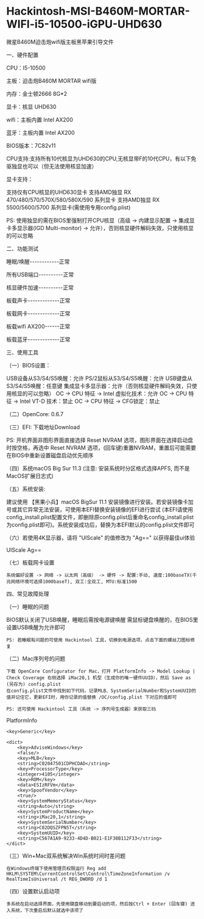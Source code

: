 # Hackintosh-MSI-B460M-MORTAR-WIFI-i5-10500-iGPU-UHD630
微星B460M迫击炮wifi版主板黑苹果引导文件 

   
一、硬件配置

CPU：I5-10500

主板：迫击炮B460M MORTAR wifi版

内存：金士顿2666 8G*2

显卡：核显 UHD630

wifi：主板内置 Intel AX200

蓝牙：主板内置 Intel AX200

BIOS版本：7C82v11

CPU支持:支持所有10代核显为UHD630的CPU,无核显带F的10代CPU，有以下免驱独显也可以（但无法使用核显加速）

显卡支持：

   支持仅有CPU核显的UHD630显卡
   支持AMD独显 RX 470/480/570/570X/580/580X/590 系列显卡
   支持AMD独显 RX 5500/5600/5700 系列显卡(需使用专用config.plist)

   PS: 使用独显的需在BIOS里强制打开CPU核显（高级 -> 内建显示配置 -> 集成显卡多显示器(IGD Multi-monitor) -> 允许），否则核显硬件解码失效，只使用核显的可以忽略

二、功能测试

   睡眠/唤醒------------正常
    
   所有USB端口----------正常
    
   核显硬件加速----------正常
   
   板载声卡-------------正常
   
   板载网卡-------------正常
   
   板载wifi AX200------正常
   
   板载蓝牙-------------正常
   
三、使用工具

（一）BIOS设置：

   USB设备从S3/S4/S5唤醒：允许
   PS/2鼠标从S3/S4/S5唤醒：允许
   USB键盘从S3/S4/S5唤醒：任意键
   集成显卡多显示器：允许（否则核显硬件解码失效，只使用核显的可以忽略）
   OC -> CPU 特征 -> Intel 虚拟化技术：允许
   OC -> CPU 特征 -> Intel VT-D 技术：禁止
   OC -> CPU 特征 -> CFG锁定：禁止

（二）OpenCore: 0.6.7

（三）EFI: 下载地址Download

   PS: 开机界面非图形界面直接选择 Reset NVRAM 选项，图形界面在选择启动盘时按空格，再选中 Reset NVRAM 选项，(回车键)重置NVRAM，重置后可能需要在BIOS中重新设置磁盘启动优先顺序

（四）系统macOS Big Sur 11.3 (注意: 安装系统时分区格式选择APFS, 而不是MacOS扩展日志式)

（五）系统安装:

   建议使用 【黑果小兵】macOS BigSur 11.1 安装镜像进行安装。若安装镜像卡加号或其它异常无法安装，可使用本EFI替换安装镜像的EFI进行尝试 (本EFI请使用config_install.plist配置文件，即删除原config.plist后重命名config_install.plist为config.plist即可)。系统安装成功后，替换为本EFI默认的config.plist文件即可

（六）若使用4K显示器，请将 "UIScale" 的值修改为 "Ag==" 以获得最佳ui体验

<key>UIScale</key>
<data>Ag==</data>

（七）板载网卡设置

    系统偏好设置 -> 网络 -> 以太网（高级） -> 硬件 -> 配置:手动, 速度:100baseTX(千兆网络环境可选择1000baseT), 双工:全双工, MTU:标准1500

四、常见故障处理

（一）睡眠的问题

   BIOS默认关闭了USB唤醒，睡眠后需按电源键唤醒
   需鼠标键盘唤醒的，在BIOS里设置USB唤醒为允许即可

    PS: 若睡眠有问题的可使用 Hackintool 工具，切换到电源选项，点击下面的螺丝刀图标修复

（二）Mac序列号的问题

    下载 OpenCore Configurator for Mac，打开 PlatformInfo -> Model Lookup | Check Coverage 右侧选择 iMac20,1 机型（生成你的唯一硬件UUID），然后 Save as (另存为) config.plist
    在config.plist文件中找到如下代码，记录MLB、SystemSerialNumber和SystemUUID的值并记住它，更新EFI时，用你记录的值替换 /OC/config.plist 下对应的值即可

    PS: 还可使用 Hackintool 工具（系统 -> 序列号生成器）来获取三码

<key>PlatformInfo</key>

<dict>
        
    <key>Generic</key>
    
    <dict>
        <key>AdviseWindows</key>
        <false/>
        <key>MLB</key>
        <string>C02047501CDPHCDAD</string>
        <key>ProcessorType</key>
        <integer>4105</integer>
        <key>ROM</key>
        <data>ESIzRFVm</data>
        <key>SpoofVendor</key>
        <true/>
        <key>SystemMemoryStatus</key>
        <string>Auto</string>
        <key>SystemProductName</key>
        <string>iMac20,1</string>
        <key>SystemSerialNumber</key>
        <string>C02DQSZFPN5T</string>
        <key>SystemUUID</key>
        <string>C567A1A9-9233-4D4D-B021-E1F38B112F33</string>
    </dict>

（三）Win+Mac双系统解决Win系统时间时差问题

    在Windows终端下使用管理员权限运行 Reg add HKLM\SYSTEM\CurrentControlSet\Control\TimeZoneInformation /v RealTimeIsUniversal /t REG_DWORD /d 1

（四）设置默认启动项

    多系统在启动选择界面，先使用键盘移动到要启动的项，然后按Ctrl + Enter (回车键) 进入系统，下次重启后默认就选中该项了
